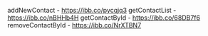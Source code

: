 addNewContact - https://ibb.co/pycqjq3
getContactList - https://ibb.co/nBHHb4H
getContactById - https://ibb.co/68DB7f6
removeContactById - https://ibb.co/NrXTBN7
